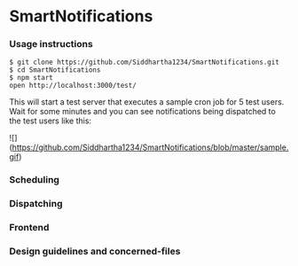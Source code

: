 # SmartNotifications

### Usage instructions

```
$ git clone https://github.com/Siddhartha1234/SmartNotifications.git
$ cd SmartNotifications
$ npm start
open http://localhost:3000/test/
```

This will start a test server that executes a sample cron job for 5 test users.
Wait for some minutes and you can see notifications being dispatched to the test users like this: 

![] (https://github.com/Siddhartha1234/SmartNotifications/blob/master/sample.gif)

### Scheduling

### Dispatching


### Frontend

### Design guidelines and concerned-files



